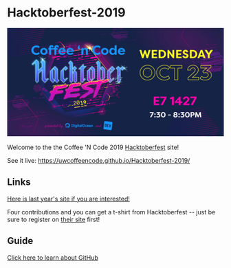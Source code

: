 # Hacktoberfest-2019

![CNC + Hacktoberfest logo](./images/cnc-hacktoberfest-logo.jpg)

Welcome to the the Coffee 'N Code 2019 [Hacktoberfest](https://hacktoberfest.digitalocean.com) site!

See it live: https://uwcoffeencode.github.io/Hacktoberfest-2019/


## Links

[Here is last year's site if you are interested!](https://github.com/UWCoffeeNCode/UWCoffeeNCodeCollabSite)

Four contributions and you can get a t-shirt from Hacktoberfest -- just be sure to register on [their site](https://hacktoberfest.digitalocean.com/) first!


## Guide
[Click here to learn about GitHub](https://docs.google.com/presentation/d/1m8E4q7J0BsSNmUx1RVPjhHEvQ640L0WHAhjbWTaZW0U/edit?usp=sharing)
